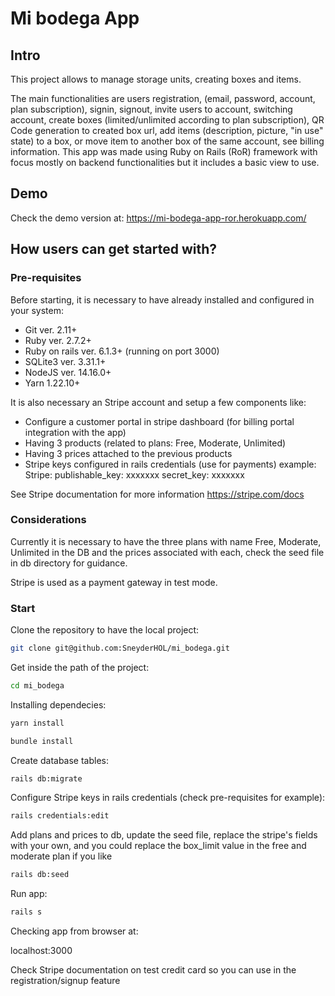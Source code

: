 # Mi bodega App

## Intro

This project allows to manage storage units, creating boxes and items.

The main functionalities are users registration, (email, password, account, plan subscription), signin, signout, invite users to account, switching account, create boxes (limited/unlimited according to plan subscription), QR Code generation to created box url, add items (description, picture, "in use" state) to a box, or move item to another box of the same account, see billing information. This app was made using Ruby on Rails (RoR) framework with focus mostly on backend functionalities but it includes a basic view to use.


## Demo

Check the demo version at: https://mi-bodega-app-ror.herokuapp.com/


## How users can get started with?

### Pre-requisites

Before starting, it is necessary to have already installed and configured in your system:
  - Git ver. 2.11+
  - Ruby ver. 2.7.2+
  - Ruby on rails ver. 6.1.3+ (running on port 3000)
  - SQLite3 ver. 3.31.1+
  - NodeJS ver. 14.16.0+
  - Yarn 1.22.10+

It is also necessary an Stripe account and setup a few components like:
  - Configure a customer portal in stripe dashboard (for billing portal integration with the app)
  - Having 3 products (related to plans: Free, Moderate, Unlimited)
  - Having 3 prices attached to the previous products
  - Stripe keys configured in rails credentials (use for payments) example:
      Stripe:
          publishable_key: xxxxxxx
          secret_key: xxxxxxx

See Stripe documentation for more information https://stripe.com/docs

### Considerations

Currently it is necessary to have the three plans with name Free, Moderate, Unlimited in the DB and the prices associated with each, check the seed file in db directory for guidance. 

Stripe is used as a payment gateway in test mode.

### Start

Clone the repository to have the local project:
``` sh
git clone git@github.com:SneyderHOL/mi_bodega.git
```

Get inside the path of the project:
``` sh
cd mi_bodega
```

Installing dependecies:
``` sh
yarn install
```
``` sh
bundle install
```

Create database tables:
``` sh
rails db:migrate
```

Configure Stripe keys in rails credentials (check pre-requisites for example):
``` sh
rails credentials:edit
```

Add plans and prices to db, update the seed file, replace the stripe's fields with your own, and you could replace the box_limit value in the free and moderate plan if you like
``` sh
rails db:seed
```

Run app:
``` sh
rails s
```

Checking app from browser at:

localhost:3000

Check Stripe documentation on test credit card so you can use in the registration/signup feature
